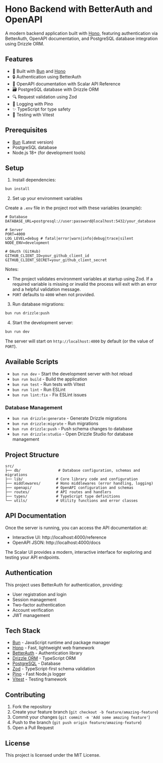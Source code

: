 # Hono Backend with BetterAuth and OpenAPI

A modern backend application built with [Hono](https://hono.dev/), featuring authentication via BetterAuth, OpenAPI documentation, and PostgreSQL database integration using Drizzle ORM.

## Features

- 🚀 Built with [Bun](https://bun.sh/) and [Hono](https://hono.dev/)
- 🔒 Authentication using BetterAuth
- 📖 OpenAPI documentation with Scalar API Reference
- 🗃️ PostgreSQL database with Drizzle ORM
- 🔍 Request validation using Zod
- 📝 Logging with Pino
- ✨ TypeScript for type safety
- 🧪 Testing with Vitest

## Prerequisites

- [Bun](https://bun.sh/) (Latest version)
- PostgreSQL database
- Node.js 18+ (for development tools)

## Setup

1. Install dependencies:

```bash
bun install
```

2. Set up your environment variables

Create a `.env` file in the project root with these variables (example):

```env
# Database
DATABASE_URL=postgresql://user:password@localhost:5432/your_database

# Server
PORT=4000
LOG_LEVEL=debug # fatal|error|warn|info|debug|trace|silent
NODE_ENV=development

# OAuth (GitHub)
GITHUB_CLIENT_ID=your_github_client_id
GITHUB_CLIENT_SECRET=your_github_client_secret
```

Notes:

- The project validates environment variables at startup using Zod. If a required variable is missing or invalid the process will exit with an error and a helpful validation message.
- `PORT` defaults to `4000` when not provided.

3. Run database migrations:

```bash
bun run drizzle:push
```

4. Start the development server:

```bash
bun run dev
```

The server will start on `http://localhost:4000` by default (or the value of `PORT`).

## Available Scripts

- `bun run dev` - Start the development server with hot reload
- `bun run build` - Build the application
- `bun run test` - Run tests with Vitest
- `bun run lint` - Run ESLint
- `bun run lint:fix` - Fix ESLint issues

### Database Management

- `bun run drizzle:generate` - Generate Drizzle migrations
- `bun run drizzle:migrate` - Run migrations
- `bun run drizzle:push` - Push schema changes to database
- `bun run drizzle:studio` - Open Drizzle Studio for database management

## Project Structure

```
src/
├── db/                 # Database configuration, schemas and migrations
├── lib/               # Core library code and configuration
├── middlewares/       # Hono middlewares (error handling, logging)
├── openapi/           # OpenAPI configuration and schemas
├── routes/            # API routes and handlers
├── types/             # TypeScript type definitions
└── utils/             # Utility functions and error classes
```

## API Documentation

Once the server is running, you can access the API documentation at:

- Interactive UI: http://localhost:4000/reference
- OpenAPI JSON: http://localhost:4000/docs

The Scalar UI provides a modern, interactive interface for exploring and testing your API endpoints.

## Authentication

This project uses BetterAuth for authentication, providing:

- User registration and login
- Session management
- Two-factor authentication
- Account verification
- JWT management

## Tech Stack

- [Bun](https://bun.sh) - JavaScript runtime and package manager
- [Hono](https://hono.dev) - Fast, lightweight web framework
- [BetterAuth](https://better-auth.dev) - Authentication library
- [Drizzle ORM](https://orm.drizzle.team) - TypeScript ORM
- [PostgreSQL](https://www.postgresql.org/) - Database
- [Zod](https://zod.dev) - TypeScript-first schema validation
- [Pino](https://getpino.io) - Fast Node.js logger
- [Vitest](https://vitest.dev) - Testing framework

## Contributing

1. Fork the repository
2. Create your feature branch (`git checkout -b feature/amazing-feature`)
3. Commit your changes (`git commit -m 'Add some amazing feature'`)
4. Push to the branch (`git push origin feature/amazing-feature`)
5. Open a Pull Request

## License

This project is licensed under the MIT License.
